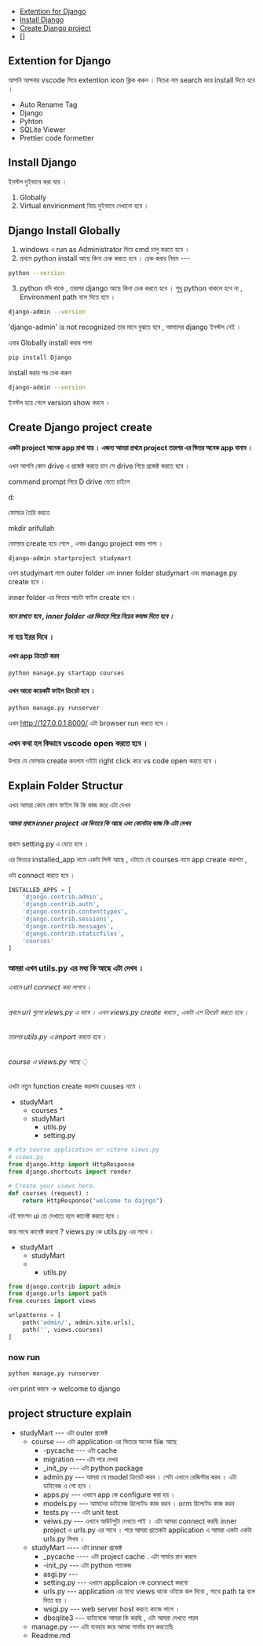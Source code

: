 * [Extention for Django](#extention-for-django)
* [Install Django](#install-django)
* [Create Django project](#create-django-project-create)
* []

## Extention for Django
আপনি আপনার vscode গিয়ে extention icon ক্লিক করুন । নিচের নাম search করে install দিতে হবে ।

* Auto Rename Tag
* Django
* Pyhton
* SQLite Viewer
* Prettier code formetter
## Install Django 
ইনস্টল দুইভাবে করা যায় ।
1. Globally
2. Virtual envirionment 
নিচে দুইভাবে দেখানো হবে । 
## Django Install Globally
1. windows এ run as Administrator দিয়ে cmd চালু করতে হবে । 
2. প্রথমে python install আছে কিনা চেক করতে হবে । 
চেক করার নিয়ম --- 
```bash
python --version
```
3. python যদি থাকে , তারপর django আছে কিনা চেক করতে হবে । 
শুধু python থাকলে হবে না , Environment path বলে দিতে হবে । 
 
```bash
django-admin --version
```
'django-admin' is not recognized তার মানে বুঝতে হবে , আমাদের django ইনস্টল নেই ।

এবার Globally install করার পালা 

```bash
pip install Django
```
install করার পর চেক করুন 
```bash
django-admin --version
```
ইনস্টল হয়ে গেলে version show করবে ।
## Create Django project create
#### একটা project অনেক app রাখা যায় । এজন্য আমরা প্রথমে project তারপর এর ভিতর অনেক app বানাব ।
এখন আপনি কোন drive এ প্রজেক্ট করতে চান
সে drive গিয়ে প্রজেক্ট করতে হবে ।

command prompt গিয়ে D drive যেতে চাইলে 

d:

ফোল্ডার তৈরি করতে 

mkdir arifullah

ফোল্ডার create হয়ে গেলে , 
এবার dango project করার পালা ।

```bash
django-admin startproject studymart
```
এখন studymart নামে outer folder এবং inner folder studymart এবং manage.py create হবে ।

inner folder এর ভিতরে পাচটা ফাইল create হবে ।

##### মনে রাখতে হবে , inner folder এর ভিতরে গিয়ে  নিচের কমান্ড দিতে হবে ।
### না হয় ইরর দিবে ।

#### এখন app ক্রিয়েট করব 
```bash
python manage.py startapp courses
```
#### এখন আরো কয়েকটি ফাইল ক্রিয়েট হবে ।

```bash
python manage.py runserver
```
এখন http://127.0.0.1:8000/ এটা browser run করতে হবে ।

### এখন কথা হল কিভাবে vscode open করতে হবে । 
উপরে যে ফোল্ডার create কবলাম ওইটা right click করে vs code open করতে হবে ।

## Explain Folder Structur
এখন আমরা কোন কোন ফাইল কি কি কাজ করে এটা দেখব 
##### আমরা প্রথমে inner project এর ভিতরে কি আছে এবং কোনটার কাজ কি এটা দেখব 
 
প্রথমে setting.py এ যেতে হবে । 

এর ভিতরে installed_app নামে একটা লিস্ট আছে , ওটাতে যে courses নামে app create করলাম  , 

ওটা connect করতে হবে । 

```python
INSTALLED_APPS = [
    'django.contrib.admin',
    'django.contrib.auth',
    'django.contrib.contenttypes',
    'django.contrib.sessions',
    'django.contrib.messages',
    'django.contrib.staticfiles',
    'courses'
]
```
### আমরা এখন utils.py এর মধ্য কি আছে এটা দেখব । 
###### এখানে url connect করা লাগবে ।
###### প্রথমে url গুলো views.py এ যাবে । এখন views.py create করতে , একটা এপ ক্রিয়েট করতে হবে ।
###### তারপর utils.py এ import করতে হবে । 
###### course এ views.py আছে ্

এখটা নতুন function create করলাম cuuses নামে ।
* studyMart
  * courses
    * 
  * studyMart
    * utils.py
    * setting.py
```python
# eta course application er vitore views.py
# views.py
from django.http import HttpResponse
from django.shortcuts import render

# Create your views here.
def courses (request) :
    return HttpResponse("welcome to dajngo")
```
এই ফাংশন ui তে দেখাতে হলে কানেক্ট করতে হবে  । 

কার সাথে কানেক্ট করবো ? views.py কে utils.py এর সাথে ।
* studyMart 
   * studyMart
   * * utils.py

```python
from django.contrib import admin
from django.urls import path
from courses import views

urlpatterns = [
    path('admin/', admin.site.urls),
    path('', views.courses)
]
``` 
### now run

```bash
python manage.py runserver
```
এখন print করবে -> welcome to django 


## project structure explain
* studyMart --- এটা outer প্রজেক্ট
  * course  --- এটা application এর ভিতরে অনেক file আছে 
    * -pycache --- এটা cache
    * migration --- এটা পরে দেখব
    * _init_py --- এটা python package
    * admin.py --- আমরা যে model ক্রিয়েট করব । সেটা এখানে রেজিস্টার করব । এটা ডাটাবেজ এ শো হবে ।
    * apps.py  --- এখানে app কে configure করা হয় ।
    * models.py --- আমাদের ডাটাবেজ রিলেটেড কাজ করব । orm রিলেটেড কাজ করব
    * tests.py --- এটা unit test
    * veiws.py  --- এখানে আউটপুটা দেখতে পাই । এটা আমরা connect করছি inner project এ urls.py এর সাথে ।
    পরে আমরা প্রতেকটা application এ আমরা একটা একটা urls.py লিখব  । 
  * studyMart ---- এটা inner প্রজেক্ট
    * _pycache ---- এটা project cache . এটা সার্ভার রান করলে 
    * -init_py --- এটা python প্যাকেজ 
    * asgi.py  --- 
    * setting.py  --- এখানে applicaion কে connect করবো
    * urls.py  --- application এর মধ্যে views থাকে ওটাকে কল দিবো , সাথে path ta বলে দিতে হয় ।
    * wsgi.py  --- web server host করতে কাজে লাগে ।
    * dbsqlite3 --- ডাটাবেজে আমরা কি করছি , এটা আমরা দেখতে পারব
  * manage.py  --- এটা ব্যবহার করে আমরা সার্ভার রান করতেছি
  * Readme.md








 




